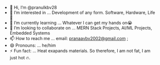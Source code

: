 - 👋 Hi, I’m @pranulkbv28
- 👀 I’m interested in ... Development of any form. Software, Hardware, Life 🙂
- 🌱 I’m currently learning ... Whatever I can get my hands on😭
- 💞️ I’m looking to collaborate on ... MERN Stack Projects, AI/ML Projects, Embedded Systems
- 📫 How to reach me ... email: pranaavbv2002@gmail.com ;
- 😄 Pronouns: ... he/him
- ⚡ Fun fact: ... Heat exapands materials. So therefore, I am not fat, I am just hot 🔥.

<!---
pranulkbv28/pranulkbv28 is a ✨ special ✨ repository because its `README.md` (this file) appears on your GitHub profile.
You can click the Preview link to take a look at your changes.
--->
